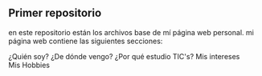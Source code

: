 ## Primer repositorio

en este repositorio están los archivos base de mí página web personal. mi página web contiene las siguientes secciones:

 ¿Quién soy? 
 ¿De dónde vengo? 
 ¿Por qué estudio TIC's? 
 Mis intereses
 Mis Hobbies
